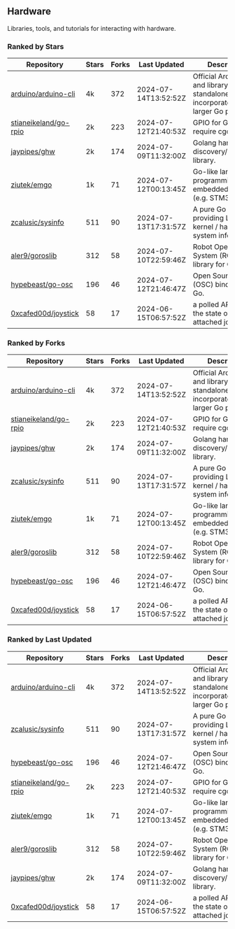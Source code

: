 ## Hardware

Libraries, tools, and tutorials for interacting with hardware.

### Ranked by Stars

| Repository | Stars | Forks | Last Updated | Description | 
|------------|-------|-------|--------------|-------------|
| [arduino/arduino-cli](https://github.com/arduino/arduino-cli) | 4k | 372 | 2024-07-14T13:52:52Z |  Official Arduino CLI and library. Can run standalone, or be incorporated into larger Go projects. |
| [stianeikeland/go-rpio](https://github.com/stianeikeland/go-rpio) | 2k | 223 | 2024-07-12T21:40:53Z |  GPIO for Go, doesn't require cgo. |
| [jaypipes/ghw](https://github.com/jaypipes/ghw) | 2k | 174 | 2024-07-09T11:32:00Z |  Golang hardware discovery/inspection library. |
| [ziutek/emgo](https://github.com/ziutek/emgo) | 1k | 71 | 2024-07-12T00:13:45Z |  Go-like language for programming embedded systems (e.g. STM32 MCU). |
| [zcalusic/sysinfo](https://github.com/zcalusic/sysinfo) | 511 | 90 | 2024-07-13T17:31:57Z |  A pure Go library providing Linux OS / kernel / hardware system information. |
| [aler9/goroslib](https://github.com/aler9/goroslib) | 312 | 58 | 2024-07-10T22:59:46Z |  Robot Operating System (ROS) library for Go. |
| [hypebeast/go-osc](https://github.com/hypebeast/go-osc) | 196 | 46 | 2024-07-12T21:46:47Z |  Open Sound Control (OSC) bindings for Go. |
| [0xcafed00d/joystick](https://github.com/0xcafed00d/joystick) | 58 | 17 | 2024-06-15T06:57:52Z |  a polled API to read the state of an attached joystick. |

### Ranked by Forks

| Repository | Stars | Forks | Last Updated | Description | 
|------------|-------|-------|--------------|-------------|
| [arduino/arduino-cli](https://github.com/arduino/arduino-cli) | 4k | 372 | 2024-07-14T13:52:52Z |  Official Arduino CLI and library. Can run standalone, or be incorporated into larger Go projects. |
| [stianeikeland/go-rpio](https://github.com/stianeikeland/go-rpio) | 2k | 223 | 2024-07-12T21:40:53Z |  GPIO for Go, doesn't require cgo. |
| [jaypipes/ghw](https://github.com/jaypipes/ghw) | 2k | 174 | 2024-07-09T11:32:00Z |  Golang hardware discovery/inspection library. |
| [zcalusic/sysinfo](https://github.com/zcalusic/sysinfo) | 511 | 90 | 2024-07-13T17:31:57Z |  A pure Go library providing Linux OS / kernel / hardware system information. |
| [ziutek/emgo](https://github.com/ziutek/emgo) | 1k | 71 | 2024-07-12T00:13:45Z |  Go-like language for programming embedded systems (e.g. STM32 MCU). |
| [aler9/goroslib](https://github.com/aler9/goroslib) | 312 | 58 | 2024-07-10T22:59:46Z |  Robot Operating System (ROS) library for Go. |
| [hypebeast/go-osc](https://github.com/hypebeast/go-osc) | 196 | 46 | 2024-07-12T21:46:47Z |  Open Sound Control (OSC) bindings for Go. |
| [0xcafed00d/joystick](https://github.com/0xcafed00d/joystick) | 58 | 17 | 2024-06-15T06:57:52Z |  a polled API to read the state of an attached joystick. |

### Ranked by Last Updated

| Repository | Stars | Forks | Last Updated | Description | 
|------------|-------|-------|--------------|-------------|
| [arduino/arduino-cli](https://github.com/arduino/arduino-cli) | 4k | 372 | 2024-07-14T13:52:52Z |  Official Arduino CLI and library. Can run standalone, or be incorporated into larger Go projects. |
| [zcalusic/sysinfo](https://github.com/zcalusic/sysinfo) | 511 | 90 | 2024-07-13T17:31:57Z |  A pure Go library providing Linux OS / kernel / hardware system information. |
| [hypebeast/go-osc](https://github.com/hypebeast/go-osc) | 196 | 46 | 2024-07-12T21:46:47Z |  Open Sound Control (OSC) bindings for Go. |
| [stianeikeland/go-rpio](https://github.com/stianeikeland/go-rpio) | 2k | 223 | 2024-07-12T21:40:53Z |  GPIO for Go, doesn't require cgo. |
| [ziutek/emgo](https://github.com/ziutek/emgo) | 1k | 71 | 2024-07-12T00:13:45Z |  Go-like language for programming embedded systems (e.g. STM32 MCU). |
| [aler9/goroslib](https://github.com/aler9/goroslib) | 312 | 58 | 2024-07-10T22:59:46Z |  Robot Operating System (ROS) library for Go. |
| [jaypipes/ghw](https://github.com/jaypipes/ghw) | 2k | 174 | 2024-07-09T11:32:00Z |  Golang hardware discovery/inspection library. |
| [0xcafed00d/joystick](https://github.com/0xcafed00d/joystick) | 58 | 17 | 2024-06-15T06:57:52Z |  a polled API to read the state of an attached joystick. |

